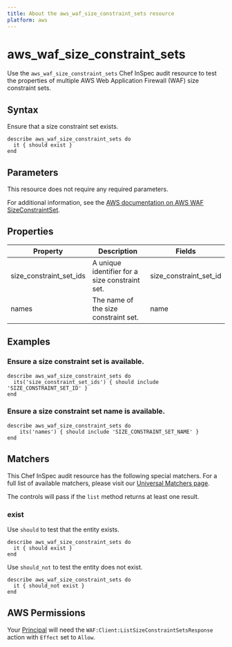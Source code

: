 ```yaml
---
title: About the aws_waf_size_constraint_sets resource
platform: aws
---
```


# aws_waf_size_constraint_sets

Use the `aws_waf_size_constraint_sets` Chef InSpec audit resource to test the properties of multiple AWS Web Application Firewall (WAF) size constraint sets.

## Syntax

Ensure that a size constraint set exists.

    describe aws_waf_size_constraint_sets do
      it { should exist }
    end

## Parameters

This resource does not require any required parameters.

For additional information, see the [AWS documentation on AWS WAF SizeConstraintSet](https://docs.aws.amazon.com/AWSCloudFormation/latest/UserGuide/aws-resource-waf-sizeconstraintset.html).

## Properties

| Property | Description | Fields | 
| --- | --- | --- |
| size_constraint_set_ids | A unique identifier for a size constraint set. | size_constraint_set_id |
| names | The name of the size constraint set. | name |

## Examples

### Ensure a size constraint set is available.

    describe aws_waf_size_constraint_sets do
      its('size_constraint_set_ids') { should include 'SIZE_CONSTRAINT_SET_ID' }
    end

### Ensure a size constraint set name is available.

    describe aws_waf_size_constraint_sets do
        its('names') { should include 'SIZE_CONSTRAINT_SET_NAME' }
    end

## Matchers

This Chef InSpec audit resource has the following special matchers. For a full list of available matchers, please visit our [Universal Matchers page](https://www.inspec.io/docs/reference/matchers/).

The controls will pass if the `list` method returns at least one result.

### exist

Use `should` to test that the entity exists.

    describe aws_waf_size_constraint_sets do
      it { should exist }
    end

Use `should_not` to test the entity does not exist.

    describe aws_waf_size_constraint_sets do
      it { should_not exist }
    end

## AWS Permissions

Your [Principal](https://docs.aws.amazon.com/IAM/latest/UserGuide/intro-structure.html#intro-structure-principal) will need the `WAF:Client:ListSizeConstraintSetsResponse` action with `Effect` set to `Allow`.
